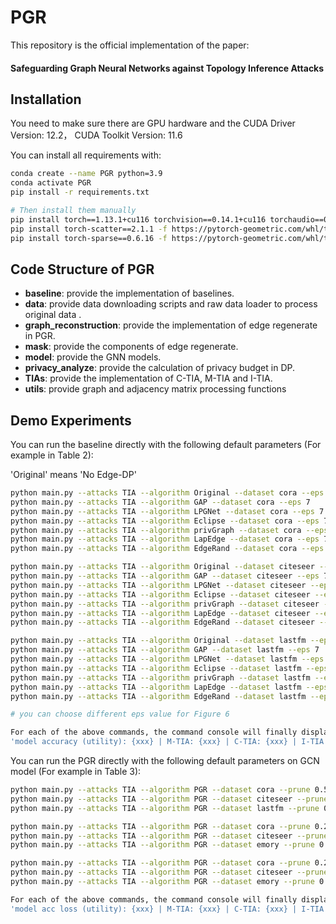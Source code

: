 # PGR


This repository is the official implementation of the paper: 
#### Safeguarding Graph Neural Networks against Topology Inference Attacks


## Installation

You need to make sure there are GPU hardware and the CUDA Driver Version: 12.2， CUDA Toolkit Version: 11.6

You can install all requirements with:

```bash
conda create --name PGR python=3.9
conda activate PGR
pip install -r requirements.txt

# Then install them manually
pip install torch==1.13.1+cu116 torchvision==0.14.1+cu116 torchaudio==0.13.1 --extra-index-url https://download.pytorch.org/whl/cu116
pip install torch-scatter==2.1.1 -f https://pytorch-geometric.com/whl/torch-1.13.1+cu116.html
pip install torch-sparse==0.6.16 -f https://pytorch-geometric.com/whl/torch-1.13.1+cu116.html
```

## Code Structure of PGR
* **baseline**: provide the implementation of baselines. 
* **data**: provide data downloading scripts and raw data loader to process original data .
* **graph_reconstruction**: provide the implementation of edge regenerate in PGR.
* **mask**: provide the components of edge regenerate.
* **model**: provide the GNN models.
* **privacy_analyze**: provide the calculation of privacy budget in DP.
* **TIAs**: provide the implementation of C-TIA, M-TIA and I-TIA.
* **utils**: provide graph and adjacency matrix processing functions


## Demo Experiments
You can run the baseline directly with the following default parameters (For example in Table 2):

'Original' means 'No Edge-DP'
```bash
python main.py --attacks TIA --algorithm Original --dataset cora --eps 7
python main.py --attacks TIA --algorithm GAP --dataset cora --eps 7
python main.py --attacks TIA --algorithm LPGNet --dataset cora --eps 7 
python main.py --attacks TIA --algorithm Eclipse --dataset cora --eps 7 
python main.py --attacks TIA --algorithm privGraph --dataset cora --eps 7 
python main.py --attacks TIA --algorithm LapEdge --dataset cora --eps 7  
python main.py --attacks TIA --algorithm EdgeRand --dataset cora --eps 7  

python main.py --attacks TIA --algorithm Original --dataset citeseer --eps 7
python main.py --attacks TIA --algorithm GAP --dataset citeseer --eps 7
python main.py --attacks TIA --algorithm LPGNet --dataset citeseer --eps 7 
python main.py --attacks TIA --algorithm Eclipse --dataset citeseer --eps 7 
python main.py --attacks TIA --algorithm privGraph --dataset citeseer --eps 7 
python main.py --attacks TIA --algorithm LapEdge --dataset citeseer --eps 7  
python main.py --attacks TIA --algorithm EdgeRand --dataset citeseer --eps 7  

python main.py --attacks TIA --algorithm Original --dataset lastfm --eps 7
python main.py --attacks TIA --algorithm GAP --dataset lastfm --eps 7
python main.py --attacks TIA --algorithm LPGNet --dataset lastfm --eps 7 
python main.py --attacks TIA --algorithm Eclipse --dataset lastfm --eps 7 
python main.py --attacks TIA --algorithm privGraph --dataset lastfm --eps 7 
python main.py --attacks TIA --algorithm LapEdge --dataset lastfm --eps 7  
python main.py --attacks TIA --algorithm EdgeRand --dataset lastfm --eps 7  

# you can choose different eps value for Figure 6

For each of the above commands, the command console will finally display the following:
'model accuracy (utility): {xxx} | M-TIA: {xxx} | C-TIA: {xxx} | I-TIA : {xxx}'
```

You can run the PGR directly with the following default parameters on GCN model (For example in Table 3):

```bash
python main.py --attacks TIA --algorithm PGR --dataset cora --prune 0.5 --mu 0.0 --epochs_inner 1 
python main.py --attacks TIA --algorithm PGR --dataset citeseer --prune 0.5 --mu 0.0 --epochs_inner 1 
python main.py --attacks TIA --algorithm PGR --dataset lastfm --prune 0.5 --mu 0.0 --epochs_inner 1

python main.py --attacks TIA --algorithm PGR --dataset cora --prune 0.2 --mu 0.0 --epochs_inner 1 --network GAT
python main.py --attacks TIA --algorithm PGR --dataset citeseer --prune 0.2 --mu 0.0 --epochs_inner 1 --network GAT
python main.py --attacks TIA --algorithm PGR --dataset emory --prune 0.05 --mu 0.0 --epochs_inner 1 -- epochs 200 --network GAT

python main.py --attacks TIA --algorithm PGR --dataset cora --prune 0.2 --mu 0.0 --epochs_inner 1 --network GraphSAGE
python main.py --attacks TIA --algorithm PGR --dataset citeseer --prune 0.2 --mu 0.0 --epochs_inner 1 --network GraphSAGE
python main.py --attacks TIA --algorithm PGR --dataset emory --prune 0.05 --mu 0.0 --epochs_inner 1 --network GraphSAGE

For each of the above commands, the command console will finally display the following:
'model acc loss (utility): {xxx} | M-TIA: {xxx} | C-TIA: {xxx} | I-TIA : {xxx}'
```
```

